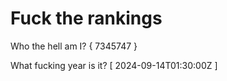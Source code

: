 # Fuck the rankings

Who the hell am I?
{ 7345747 }

What fucking year is it?
[ 2024-09-14T01:30:00Z ]
